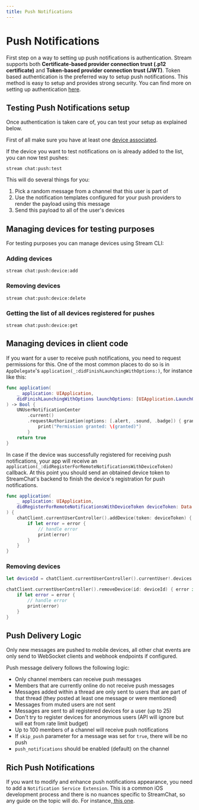 ```yaml
---
title: Push Notifications
---
```


# Push Notifications

First step on a way to setting up push notifications is authentication.
Stream supports both **Certificate-based provider connection trust (.p12 certificate)** and **Token-based provider connection trust (JWT)**. Token based authentication is the preferred way to setup push notifications. This method is easy to setup and provides strong security. You can find more on setting up authentication [here](https://getstream.io/chat/docs/php/push_ios/?language=swift).

## Testing Push Notifications setup

Once authentication is taken care of, you can test your setup as explained below.

First of all make sure you have at least one [device associated](#managing-devices-for-testing-purposes).

If the device you want to test notifications on is already added to the list, you can now test pushes:

    stream chat:push:test

This will do several things for you:

1. Pick a random message from a channel that this user is part of
2. Use the notification templates configured for your push providers to render the payload using this message
3. Send this payload to all of the user's devices
   
## Managing devices for testing purposes

For testing purposes you can manage devices using Stream CLI:

### Adding devices
    stream chat:push:device:add

### Removing devices
    stream chat:push:device:delete

### Getting the list of all devices registered for pushes
    stream chat:push:device:get

## Managing devices in client code

If you want for a user to receive push notifications, you need to request permissions for this. One of the most common places to do so is in `AppDelegate`'s `application(_:didFinishLaunchingWithOptions:)`, for instance like this:

```swift
func application(
    _ application: UIApplication,
    didFinishLaunchingWithOptions launchOptions: [UIApplication.LaunchOptionsKey: Any]?
) -> Bool {
    UNUserNotificationCenter
        .current() 
        .requestAuthorization(options: [.alert, .sound, .badge]) { granted, _ in
            print("Permission granted: \(granted)")
        }
    return true
}
```

In case if the device was successfully registered for receiving push notifications, your app will receive an `application(_:didRegisterForRemoteNotificationsWithDeviceToken)` callback. At this point you should send an obtained device token to StreamChat's backend to finish the device's registration for push notifications.

```swift
func application(
    _ application: UIApplication,
    didRegisterForRemoteNotificationsWithDeviceToken deviceToken: Data
) {
    chatClient.currentUserController().addDevice(token: deviceToken) { error in
        if let error = error {
            // handle error
            print(error)
        }
    }
}
```

### Removing devices

```swift
let deviceId = chatClient.currentUserController().currentUser!.devices.last!.id

chatClient.currentUserController().removeDevice(id: deviceId) { error in
    if let error = error {
        // handle error
        print(error)
    }
}
```

## Push Delivery Logic

Only new messages are pushed to mobile devices, all other chat events are only send to WebSocket clients and webhook endpoints if configured.

Push message delivery follows the following logic:

* Only channel members can receive push messages
* Members that are currently online do not receive push messages
* Messages added within a thread are only sent to users that are part of that thread (they posted at least one message or were mentioned)
* Messages from muted users are not sent
* Messages are sent to all registered devices for a user (up to 25)
* Don't try to register devices for anonymous users (API will ignore but will eat from rate limit budget)
* Up to 100 members of a channel will receive push notifications
* If `skip_push` parameter for a message was set for `true`, there will be no push
* `push_notifications` should be enabled (default) on the channel

## Rich Push Notifications

If you want to modify and enhance push notifications appearance, you need to add a `Notification Service Extension`. This is a common iOS development process and there is no nuances specific to StreamChat, so any guide on the topic will do. For instance,[ this one](https://www.raywenderlich.com/8277640-push-notifications-tutorial-for-ios-rich-push-notifications#toc-anchor-007). 